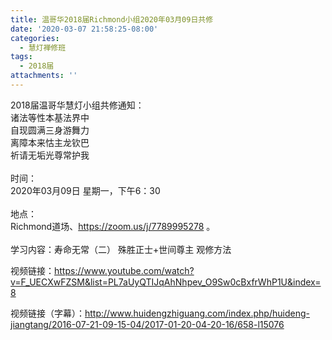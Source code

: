 ```yaml
---
title: 温哥华2018届Richmond小组2020年03月09日共修
date: '2020-03-07 21:58:25-08:00'
categories:
  - 慧灯禅修班
tags:
  - 2018届
attachments: ''
---
```

2018届温哥华慧灯小组共修通知：\
诸法等性本基法界中\
自现圆满三身游舞力\
离障本来怙主龙钦巴\
祈请无垢光尊常护我\
\
时间：\
2020年03月09日 星期一，下午6：30\
\
地点：\
Richmond道场、<https://zoom.us/j/7789995278> 。\
\
学习内容：寿命无常（二） 殊胜正士+世间尊主 观修方法

视频链接：<https://www.youtube.com/watch?v=F_UECXwFZSM&list=PL7aUyQTIJqAhNhpev_O9Sw0cBxfrWhP1U&index=8>

视频链接（字幕）：<http://www.huidengzhiguang.com/index.php/huideng-jiangtang/2016-07-21-09-15-04/2017-01-20-04-20-16/658-l15076>